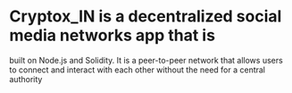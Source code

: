 # Cryptox_IN is a decentralized social media networks app that is
built on Node.js and Solidity. It is a peer-to-peer network that allows users to
connect and interact with each other without the need for a central authority
